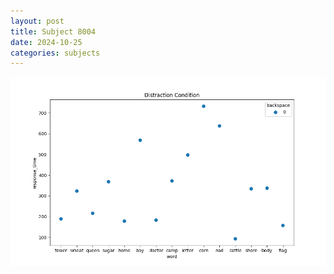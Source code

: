 ```yaml
---
layout: post
title: Subject 8004
date: 2024-10-25
categories: subjects
---
```


![](data/8004/run-24/8004_rt_acc_fuzzy_delay.png)
